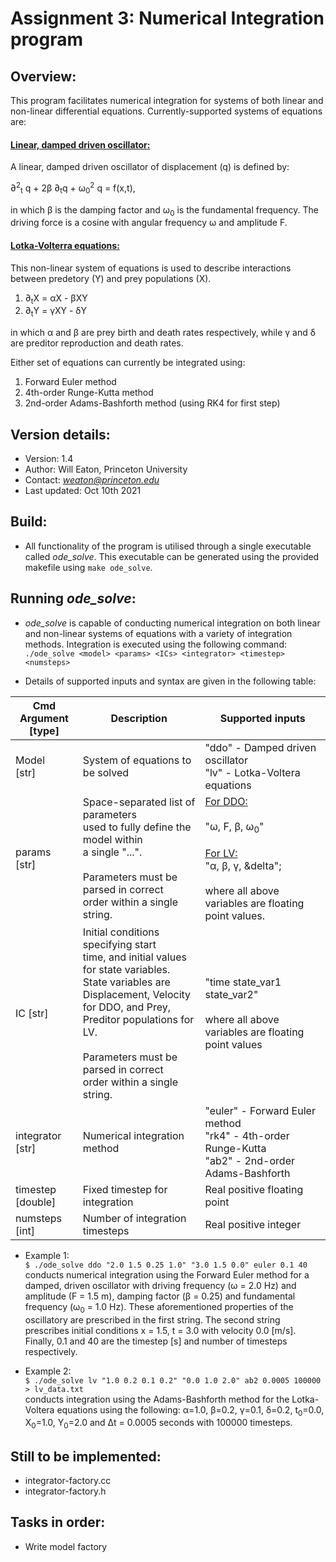 # Assignment 3: Numerical Integration program 

## Overview:

This program facilitates numerical integration for systems of both linear and non-linear differential equations. Currently-supported systems of equations are: 

#### <ins>Linear, damped driven oscillator:</ins>

A linear, damped driven oscillator of displacement (q) is defined by:

 &part;<sup>2</sup><sub>t</sub> q  + 2&beta; &part;<sub>t</sub>q  + &omega;<sub>0</sub><sup>2</sup> q = f(x,t),

 in which &beta; is the damping factor and &omega;<sub>0</sub> is the fundamental frequency. The driving force is a cosine with angular frequency &omega; and amplitude F. 

#### <ins>Lotka-Volterra equations:</ins>

This non-linear system of equations is used to describe interactions between predetory (Y) and prey populations (X).

1) &part;<sub>t</sub>X = &alpha;X - &beta;XY 
2) &part;<sub>t</sub>Y = &gamma;XY - &delta;Y 

in which &alpha; and &beta; are prey birth and death rates respectively, while &gamma; and &delta; are preditor reproduction and death rates. 

Either set of equations can currently be integrated using: 
1) Forward Euler method
2) 4th-order Runge-Kutta method
3) 2nd-order Adams-Bashforth method (using RK4 for first step)








## Version details: 

- Version:       1.4
- Author:        Will Eaton, Princeton University
- Contact:       *weaton@princeton.edu* 
- Last updated:  Oct 10th 2021 


## Build: 

- All functionality of the program is utilised through a single executable called *ode_solve*. This executable can be generated using the provided makefile using `make ode_solve`. 


## Running *ode_solve*: 
- *ode_solve* is capable of conducting numerical integration on both linear and non-linear systems of equations with a variety of integration methods. Integration is executed using the following command: <br> ```./ode_solve <model> <params> <ICs> <integrator> <timestep> <numsteps> ``` <br>

- Details of supported inputs and syntax are given in the following table: 

| **Cmd Argument<br>[type]** | **Description**                                                                                                                                                                                                                                                          | **Supported inputs**                                                                                                                                                                              |
|----------------------------|--------------------------------------------------------------------------------------------------------------------------------------------------------------------------------------------------------------------------------------------------------------------------|---------------------------------------------------------------------------------------------------------------------------------------------------------------------------------------------------|
| Model <br>[str]            | System of equations to be solved                                                                                                                                                                                                                                         | "ddo" - Damped driven oscillator<br>"lv"  - Lotka-Voltera equations                                                                                                                               |
| params <br>[str]           | Space-separated list of parameters <br>used to fully define the model within <br>a single "...". <br><br>Parameters must be parsed in correct <br>order within a single string.                                                                                          | <ins>For DDO:</ins><br><br>"&omega;, F, &beta;, &omega;<sub>0</sub>"<br><br><ins>For LV:</ins><br>"&alpha;, &beta;, &gamma;, &delta";<br><br>where all above variables are floating point values. |
| IC [str]                   | Initial conditions specifying start <br>time, and initial values for state variables.<br>State variables are Displacement, Velocity<br>for DDO, and Prey, Preditor populations for <br>LV.<br><br>Parameters must be parsed in correct <br>order within a single string. | "time state_var1 state_var2"<br><br>where all above variables are floating <br>point values                                                                                                       |
| integrator <br>[str]       | Numerical integration method                                                                                                                                                                                                                                             | "euler" - Forward Euler method<br>"rk4"   - 4th-order Runge-Kutta<br>"ab2"   - 2nd-order Adams-Bashforth                                                                                          |
| timestep <br>[double]      | Fixed timestep for integration                                                                                                                                                                                                                                           | Real positive floating point                                                                                                                                                                      |
| numsteps <br>[int]         | Number of integration timesteps                                                                                                                                                                                                                                          | Real positive integer                                                                                                                                                                             |

- Example 1: <br>`$ ./ode_solve ddo "2.0 1.5 0.25 1.0" "3.0 1.5 0.0" euler 0.1 40`<br> conducts numerical integration using the Forward Euler method for a damped, driven oscillator with driving frequency (&omega; = 2.0 Hz) and amplitude (F = 1.5 m), damping factor (&beta; = 0.25) and fundamental frequency (&omega;<sub>0</sub> = 1.0 Hz). These aforementioned properties of the oscillatory are prescribed in the first string. The second string prescribes initial conditions x = 1.5, t = 3.0 with velocity 0.0 [m/s]. Finally, 0.1 and 40 are the timestep [s] and number of timesteps respectively. 

- Example 2: <br> `$ ./ode_solve lv "1.0 0.2 0.1 0.2" "0.0 1.0 2.0" ab2 0.0005 100000 > lv_data.txt ` <br> conducts integration using the Adams-Bashforth method for the Lotka-Voltera equations using the following: &alpha;=1.0,  &beta;=0.2,  &gamma;=0.1,  &delta;=0.2,  t<sub>0</sub>=0.0,  X<sub>0</sub>=1.0,  Y<sub>0</sub>=2.0 and &Delta;t = 0.0005 seconds with 100000 timesteps. 



## Still to be implemented: 

- integrator-factory.cc
- integrator-factory.h


## Tasks in order: 
- Write model factory 
